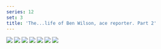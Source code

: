 ```yaml
---
series: 12
set: 3
title: 'The...life of Ben Wilson, ace reporter. Part 2'
---
```


![](../../../../assets/2006-comic-revue/part-3/pg018.jpg)
![](../../../../assets/2006-comic-revue/part-3/pg019.jpg)
![](../../../../assets/2006-comic-revue/part-3/pg020.jpg)
![](../../../../assets/2006-comic-revue/part-3/pg021.jpg)
![](../../../../assets/2006-comic-revue/part-3/pg022.jpg)
![](../../../../assets/2006-comic-revue/part-3/pg023.jpg)
![](../../../../assets/2006-comic-revue/part-3/pg024.jpg)